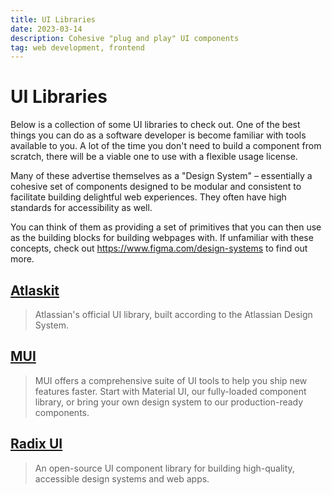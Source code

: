 ```yaml
---
title: UI Libraries
date: 2023-03-14
description: Cohesive "plug and play" UI components
tag: web development, frontend
---
```


# UI Libraries

Below is a collection of some UI libraries to check out. One of the best things you can do as a software developer is become familiar with tools available to you. A lot of the time you don't need to build a component from scratch, there will be a viable one to use with a flexible usage license.

Many of these advertise themselves as a "Design System" – essentially a cohesive set of components designed to be modular and consistent to facilitate building delightful web experiences. They often have high standards for accessibility as well.

You can think of them as providing a set of primitives that you can then use as the building blocks for building webpages with. If unfamiliar with these concepts, check out https://www.figma.com/design-systems to find out more.

## [Atlaskit](https://atlaskit.atlassian.com/)

> Atlassian's official UI library, built according to the Atlassian Design System.

## [MUI](https://mui.com/)

> MUI offers a comprehensive suite of UI tools to help you ship new features faster. Start with Material UI, our fully-loaded component library, or bring your own design system to our production-ready components.

## [Radix UI](https://www.radix-ui.com/docs/primitives/overview/introduction)

> An open-source UI component library for building high-quality, accessible design systems and web apps.
